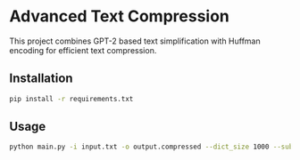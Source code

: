 # Advanced Text Compression

This project combines GPT-2 based text simplification with Huffman encoding for efficient text compression.

## Installation

```bash
pip install -r requirements.txt
```

## Usage

```bash
python main.py -i input.txt -o output.compressed --dict_size 1000 --substring_len 6
```